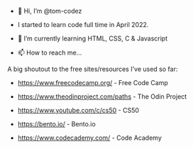 - 👋 Hi, I’m @tom-codez

- I started to learn code full time in April 2022.

- 🌱 I’m currently learning HTML, CSS, C & Javascript

- 📫 How to reach me...

A big shoutout to the free sites/resources I've used so far:

- https://www.freecodecamp.org/ - Free Code Camp

- https://www.theodinproject.com/paths - The Odin Project

- https://www.youtube.com/c/cs50 - CS50

- https://bento.io/ - Bento.io

- https://www.codecademy.com/ - Code Academy
<!---
tom-codez/tom-codez is a ✨ special ✨ repository because its `README.md` (this file) appears on your GitHub profile.
You can click the Preview link to take a look at your changes.
--->

